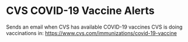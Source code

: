 # CVS COVID-19 Vaccine Alerts
 Sends an email when CVS has available COVID-19 vaccines
CVS is doing vaccinations in: https://www.cvs.com/immunizations/covid-19-vaccine
 

 
